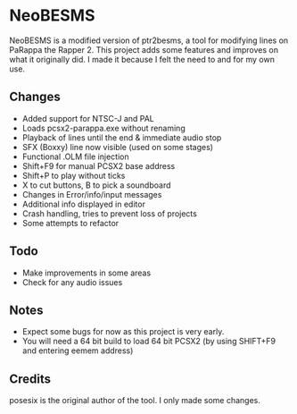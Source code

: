# NeoBESMS

NeoBESMS is a modified version of ptr2besms, a tool for modifying lines on PaRappa the Rapper 2. This project adds some features and improves on what it originally did. I made it because I felt the need to and for my own use.

## Changes

* Added support for NTSC-J and PAL
* Loads pcsx2-parappa.exe without renaming
* Playback of lines until the end & immediate audio stop
* SFX (Boxxy) line now visible (used on some stages)
* Functional .OLM file injection
* Shift+F9 for manual PCSX2 base address
* Shift+P to play without ticks
* X to cut buttons, B to pick a soundboard
* Changes in Error/info/input messages
* Additional info displayed in editor
* Crash handling, tries to prevent loss of projects
* Some attempts to refactor

## Todo

* Make improvements in some areas
* Check for any audio issues

## Notes

* Expect some bugs for now as this project is very early.
* You will need a 64 bit build to load 64 bit PCSX2 (by using SHIFT+F9 and entering eemem address)

## Credits

posesix is the original author of the tool. I only made some changes.
